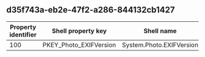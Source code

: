 ## d35f743a-eb2e-47f2-a286-844132cb1427

Property identifier | Shell property key | Shell name | Alias
--- | --- | --- | ---
100 | PKEY_Photo_EXIFVersion | System.Photo.EXIFVersion | 

